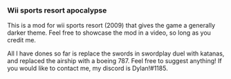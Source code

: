 ### Wii sports resort apocalypse

This is a mod for wii sports resort (2009) that gives the game a generally darker theme.
Feel free to showcase the mod in a video, so long as you credit me.

All I have dones so far is replace the swords in swordplay duel with katanas, and replaced the airship with a boeing 787.
Feel free to suggest anything! If you would like to contact me, my discord is Dylan!#1185.
